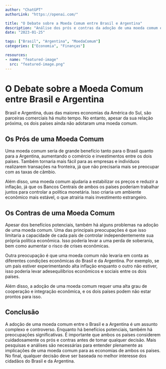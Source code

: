 ```yaml
---
author: "ChatGPT"
authorLink: "https://openai.com/"

title: "O Debate sobre a Moeda Comum entre Brasil e Argentina"
description: "Análise dos prós e contras da adoção de uma moeda comum entre Brasil e Argentina"
date: "2023-01-25"

tags: ["Brasil", "Argentina", "MoedaComum"]
categories: ["Economia", "Finanças"]

resources:
- name: "featured-image"
  src: "featured-image.png"
---
```


# O Debate sobre a Moeda Comum entre Brasil e Argentina

Brasil e Argentina, duas das maiores economias da América do Sul, são parceiras comerciais há muito tempo. No entanto, apesar da sua relação próxima, os dois países ainda não adotaram uma moeda comum.

## Os Prós de uma Moeda Comum

Uma moeda comum seria de grande benefício tanto para o Brasil quanto para a Argentina, aumentando o comércio e investimentos entre os dois países. Também tornaria mais fácil para as empresas e indivíduos realizarem transações na fronteira, já que não precisaria mais se preocupar com as taxas de câmbio.

Além disso, uma moeda comum ajudaria a estabilizar os preços e reduzir a inflação, já que os Bancos Centrais de ambos os países poderiam trabalhar juntos para controlar a política monetária. Isso criaria um ambiente econômico mais estável, o que atrairia mais investimento estrangeiro.

## Os Contras de uma Moeda Comum

Apesar dos benefícios potenciais, também há alguns problemas na adoção de uma moeda comum. Uma das principais preocupações é que isso limitaria a capacidade de cada país de controlar independentemente sua própria política econômica. Isso poderia levar a uma perda de soberania, bem como aumentar o risco de crises econômicas.

Outra preocupação é que uma moeda comum não levaria em conta as diferentes condições econômicas do Brasil e da Argentina. Por exemplo, se um país estiver experimentando alta inflação enquanto o outro não estiver, isso poderia levar adesequilíbrios econômicos e sociais entre os dois países.

Além disso, a adoção de uma moeda comum requer uma alta grau de cooperação e integração econômica, e os dois países podem não estar prontos para isso.

## Conclusão

A adoção de uma moeda comum entre o Brasil e a Argentina é um assunto complexo e controverso. Enquanto há benefícios potenciais, também há preocupações significativas. É importante que ambos os países considerem cuidadosamente os prós e contras antes de tomar qualquer decisão. Mais pesquisas e análises são necessárias para entender plenamente as implicações de uma moeda comum para as economias de ambos os países. No final, qualquer decisão deve ser baseada no melhor interesse dos cidadãos do Brasil e da Argentina.
